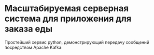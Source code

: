 # Масштабируемая серверная система для приложения для заказа еды # 
Простейший сервис python, демонстрирующий передачу сообщений посредством Apache Kafka

